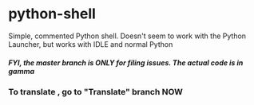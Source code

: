 # python-shell
Simple, commented Python shell. Doesn't seem to work with the Python Launcher, but works with IDLE and normal Python


##### FYI, the master branch is ONLY for filing issues. The actual code is in gamma


### To translate , go to "Translate" branch NOW
